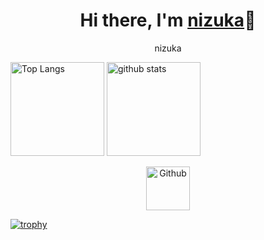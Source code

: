 <div align="center">
  <h1>Hi there, I'm <a href="https://yutanizuka.github.io/">nizuka</a>👋</h1> 	   
  <p>nizuka</p>
</div>

<p align="left"> 
  <img alt="Top Langs" height="150px" src="https://github-readme-stats.vercel.app/api/top-langs/?username=yutanizuka&layout=compact&show_icons=true&theme=onedark" />
  <img alt="github stats" height="150px" src="https://github-readme-stats.vercel.app/api?username=yutanizuka&theme=onedark&show_icons=ture" />
</p>


<div align="center">
<a href="https://github.com/yutanizuka"><img height="70" alt="Github" src="https://raw.githubusercontent.com/iamruveyda/iamruveyda/4bfa3a8e011a2e53c2122cb484b41a0e0795ba06/svg/00git.svg" ></a>
  <a href= "https://qiita.com/NDK" alt="Qiita"></a>
</div>

[![trophy](https://github-profile-trophy.vercel.app/?username=yutanizuka&theme=onedark&show_icons=ture)](https://github.com/ryo-ma/github-profile-trophy)


<!--
**nizuka/nizuka** is a ✨ _special_ ✨ repository because its `README.md` (this file) appears on your GitHub profile.

Here are some ideas to get you started:

- 🔭 I’m currently working on ...
- 🌱 I’m currently learning ...
- 👯 I’m looking to collaborate on ...
- 🤔 I’m looking for help with ...
- 💬 Ask me about ...
- 📫 How to reach me: ...
- 😄 Pronouns: ...
- ⚡ Fun fact: ...
-->
